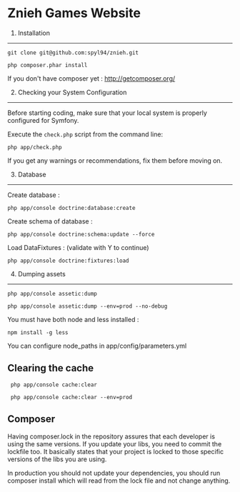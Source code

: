 Znieh Games Website
========================

1) Installation
----------------------------------

    git clone git@github.com:spyl94/znieh.git

    php composer.phar install

If you don't have composer yet : http://getcomposer.org/


2) Checking your System Configuration
-------------------------------------

Before starting coding, make sure that your local system is properly
configured for Symfony.

Execute the `check.php` script from the command line:

    php app/check.php

If you get any warnings or recommendations, fix them before moving on.

3) Database
-------------------------------------

Create database :

    php app/console doctrine:database:create

Create schema of database :

    php app/console doctrine:schema:update --force

Load DataFixtures : (validate with Y to continue)

    php app/console doctrine:fixtures:load


4) Dumping assets
-------------------------------------

    php app/console assetic:dump

    php app/console assetic:dump --env=prod --no-debug

You must have both node and less installed :

    npm install -g less

You can configure node_paths in app/config/parameters.yml


 Clearing the cache
-------------------------------------

     php app/console cache:clear

     php app/console cache:clear --env=prod

 Composer
-------------------------------------

Having composer.lock in the repository assures that each developer is using the same versions.
If you update your libs, you need to commit the lockfile too. It basically states that your project is locked to those specific versions of the libs you are using.

In production you should not update your dependencies, you should run composer install which will read from the lock file and not change anything.
